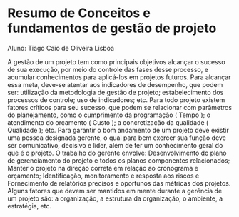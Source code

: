 # Resumo de Conceitos e fundamentos de gestão de projeto
Aluno: Tiago Caio de Oliveira Lisboa

A gestão de um projeto tem como principais objetivos alcançar o sucesso de sua execução, por meio do controle das fases desse processo,
e acumular conhecimentos para aplicá-los em projetos futuros. Para alcançar essa meta, deve-se atentar aos indicadores de desempenho, 
que podem ser: utilização da metodologia de gestão de projeto; estabelecimento dos processos de controle; uso de indicadores; etc.
Para todo projeto existem fatores críticos para seu sucesso, que podem se relacionar com parâmetros do planejamento, como o cumprimento 
da programação ( Tempo ); o atendimento do orçamento ( Custo ); a concretização da qualidade ( Qualidade ); etc. Para garantir o bom 
andamento de um projeto deve existir uma pessoa designada gerente, o qual para bem exercer sua função deve ser comunicativo, decisivo e
lider, além de ter um conhecimento geral do que é o projeto. O trabalho do gerente envolve: Desenvolvimento do plano de gerenciamento do
projeto e todos os planos componentes relacionados; Manter o projeto na direção correta em relação ao cronograma e orçamento;
Identificação, monitoramento e resposta aos riscos e Fornecimento de relatórios precisos e oportunos das métricas dos projetos.
Alguns fatores que devem ser mantidos em mente durante a gerência de um projeto são: a organização, a estrutura da organização, o ambiente,
a estratégia, etc.
